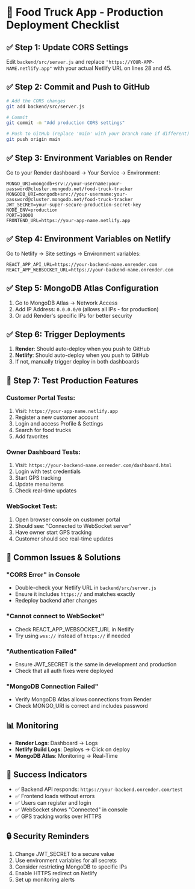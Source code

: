 # 🚀 Food Truck App - Production Deployment Checklist

## ✅ Step 1: Update CORS Settings
Edit `backend/src/server.js` and replace `"https://YOUR-APP-NAME.netlify.app"` with your actual Netlify URL on lines 28 and 45.

## ✅ Step 2: Commit and Push to GitHub
```bash
# Add the CORS changes
git add backend/src/server.js

# Commit
git commit -m "Add production CORS settings"

# Push to GitHub (replace 'main' with your branch name if different)
git push origin main
```

## ✅ Step 3: Environment Variables on Render
Go to your Render dashboard → Your Service → Environment:

```
MONGO_URI=mongodb+srv://your-username:your-password@cluster.mongodb.net/food-truck-tracker
MONGODB_URI=mongodb+srv://your-username:your-password@cluster.mongodb.net/food-truck-tracker
JWT_SECRET=your-super-secure-production-secret-key
NODE_ENV=production
PORT=10000
FRONTEND_URL=https://your-app-name.netlify.app
```

## ✅ Step 4: Environment Variables on Netlify
Go to Netlify → Site settings → Environment variables:

```
REACT_APP_API_URL=https://your-backend-name.onrender.com
REACT_APP_WEBSOCKET_URL=https://your-backend-name.onrender.com
```

## ✅ Step 5: MongoDB Atlas Configuration
1. Go to MongoDB Atlas → Network Access
2. Add IP Address: `0.0.0.0/0` (allows all IPs - for production)
3. Or add Render's specific IPs for better security

## ✅ Step 6: Trigger Deployments
1. **Render**: Should auto-deploy when you push to GitHub
2. **Netlify**: Should auto-deploy when you push to GitHub
3. If not, manually trigger deploy in both dashboards

## 🧪 Step 7: Test Production Features

### Customer Portal Tests:
1. Visit: `https://your-app-name.netlify.app`
2. Register a new customer account
3. Login and access Profile & Settings
4. Search for food trucks
5. Add favorites

### Owner Dashboard Tests:
1. Visit: `https://your-backend-name.onrender.com/dashboard.html`
2. Login with test credentials
3. Start GPS tracking
4. Update menu items
5. Check real-time updates

### WebSocket Test:
1. Open browser console on customer portal
2. Should see: "Connected to WebSocket server"
3. Have owner start GPS tracking
4. Customer should see real-time updates

## 🐛 Common Issues & Solutions

### "CORS Error" in Console
- Double-check your Netlify URL in `backend/src/server.js`
- Ensure it includes `https://` and matches exactly
- Redeploy backend after changes

### "Cannot connect to WebSocket"
- Check REACT_APP_WEBSOCKET_URL in Netlify
- Try using `wss://` instead of `https://` if needed

### "Authentication Failed"
- Ensure JWT_SECRET is the same in development and production
- Check that all auth fixes were deployed

### "MongoDB Connection Failed"
- Verify MongoDB Atlas allows connections from Render
- Check MONGO_URI is correct and includes password

## 📊 Monitoring
- **Render Logs**: Dashboard → Logs
- **Netlify Build Logs**: Deploys → Click on deploy
- **MongoDB Atlas**: Monitoring → Real-Time

## 🎉 Success Indicators
- ✅ Backend API responds: `https://your-backend.onrender.com/test`
- ✅ Frontend loads without errors
- ✅ Users can register and login
- ✅ WebSocket shows "Connected" in console
- ✅ GPS tracking works over HTTPS

## 🔒 Security Reminders
1. Change JWT_SECRET to a secure value
2. Use environment variables for all secrets
3. Consider restricting MongoDB to specific IPs
4. Enable HTTPS redirect on Netlify
5. Set up monitoring alerts 